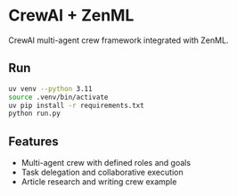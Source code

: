 # CrewAI + ZenML

CrewAI multi-agent crew framework integrated with ZenML.

## Run
```bash
uv venv --python 3.11
source .venv/bin/activate
uv pip install -r requirements.txt
python run.py
```

## Features
- Multi-agent crew with defined roles and goals
- Task delegation and collaborative execution
- Article research and writing crew example